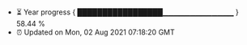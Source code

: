 - ⏳ Year progress { █████████████████▁▁▁▁▁▁▁▁▁▁▁▁▁ } 58.44 %
- ⏰ Updated on Mon, 02 Aug 2021 07:18:20 GMT

